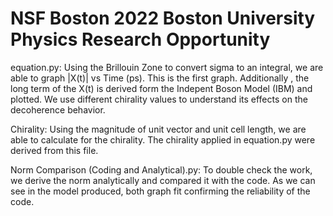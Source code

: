 # NSF Boston 2022 Boston University Physics Research Opportunity

equation.py: Using the Brillouin Zone to convert sigma to an integral, we are able to graph |X(t)| vs Time (ps). This is the first graph. Additionally , the long term of the X(t) is derived form the Indepent Boson Model (IBM) and plotted. We use different chirality values to understand its effects on the decoherence behavior.

Chirality: Using the magnitude of unit vector and unit cell length, we are able to calculate for the chirality. The chirality applied in equation.py were derived from this file.

Norm Comparison (Coding and Analytical).py: To double check the work, we derive the norm analytically and compared it with the code. As we can see in the model produced, both graph fit confirming the reliability of the code. 



